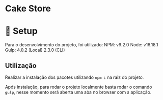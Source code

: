 # Cake Store

# 🧩 Setup

Para o desenvolvimento do projeto, foi utilizado: 
NPM: v9.2.0
Node: v16.18.1
Gulp: 4.0.2 (Local) 2.3.0 (CLI)

## Utilização

Realizar a instalação dos pacotes utilizando `npm i` na raiz do projeto.

Após instalação, para rodar o projeto localmente basta rodar o comando `gulp`, nesse momento será aberta uma aba no browser com a aplicação.